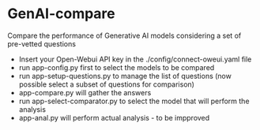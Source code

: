 # GenAI-compare
Compare the performance of Generative AI models considering a set of pre-vetted questions

- Insert your Open-Webui API key in the ./config/connect-oweui.yaml file
- run app-config.py first to select the models to be compared
- run app-setup-questions.py to manage the list of questions (now possible select a subset of questions for comparison)
- app-compare.py will gather the answers
- run app-select-comparator.py to select the model that will perform the analysis
- app-anal.py will perform actual analysis - to be impproved

